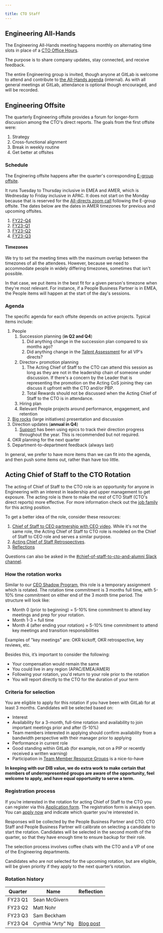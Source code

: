 ```yaml
---

title: CTO Staff
---
```








## Engineering All-Hands

The Engineering All-Hands meeting happens monthly on alternating time slots in place of a [CTO Office Hours](../#communication).

The purpose is to share company updates, stay connected, and receive feedback.

The entire Engineering group is invited, though anyone at GitLab is welcome to attend and contribute to [the All-Hands agenda](https://drive.google.com/drive/search?q=engineering%20all%20hands%20agenda) (internal). As with all general meetings at GitLab, attendance is optional though encouraged, and will be recorded.

## Engineering Offsite

The quarterly Engineering offsite provides a forum for longer-form discussion among the CTO's direct reports. The goals from the first offsite were:

1. Strategy
1. Cross-functional alignment
1. Break in weekly routine
1. Get better at offsites

### Schedule

The Enginering offsite happens after the quarter's corresponding [E-group offsite](/handbook/company/offsite/).

It runs Tuesday to Thursday inclusive in EMEA and AMER, which is Wednesday to Friday inclusive in APAC. It does not start on the Monday because that is reserved for the [All-directs zoom call](/handbook/company/offsite/#all-directs-zoom-call) following the E-group offsite. The dates below are the dates in AMER timezones for previous and upcoming offsites.

1. [FY22-Q4](https://docs.google.com/document/d/1MGbJFWg9ltrKor5ZhZbWS0-rLg26NYlYJI3f108_4SA/edit)
1. [FY23-Q1](https://docs.google.com/document/d/1C7DyvpZorxpiFOAUJCbrcQ8fJb2Lab0eS6y6xf-EkMA/edit)
1. [FY23-Q2](https://docs.google.com/document/d/1dNiT_wyFIL5Jp8fRz_PwJAQdWcoabQPKhvp_7-f6VZ0/edit)
1. [FY23-Q3](https://docs.google.com/document/d/1JMtbSvXwDiVm4XrCcr6f0479RYBZISlmfBBo3aKCWck/edit)

#### Timezones

We try to set the meeting times with the maximum overlap between the timezones of all the attendees. However, because we need to accommodate people in widely differing timezones, sometimes that isn't possible.

In that case, we put items in the best fit for a given person's timezone when they're most relevant. For instance, if a People Business Partner is in EMEA, the People items will happen at the start of the day's sessions.

### Agenda

The specific agenda for each offsite depends on active projects. Typical items include:

1. People
    1. Succession planning (**in Q2 and Q4**)
       1. Did anything change in the succession plan compared to six months ago?
       1. Did anything change in the [Talent Assessment](/handbook/people-group/talent-assessment/) for all VP's directs?
    1. Director+ promotion planning
       1. The Acting Chief of Staff to the CTO can attend this session as long as they are not in the leadership chain of someone under discussion. If there's a concern by the Leader that is representing the promotion on the Acting CoS joining they can discuss it upfront with the CTO and/or PBP.
       1. Total Rewards should not be discussed when the Acting Chief of Staff to the CTO is in attendance.
    1. Hiring plan
    1. Relevant People projects around performance, engagement, and retention
1. [Big rocks](https://www.franklincovey.com/the-5-choices/choice-3/) (large initiatives) presentation and discussion
1. Direction updates (**annual in Q4**)
    1. [Support](/handbook/support/#fy23-direction) has been using epics to track their direction progress throughout the year. This is recommended but not required.
1. OKR planning for the next quarter
1. Department-to-department feedback (always last)

In general, we prefer to have more items than we can fit into the agenda, and then push some items out, rather than have too little.

## Acting Chief of Staff to the CTO Rotation

The acting of Chief of Staff to the CTO role is an opportunity for anyone in Engineering with an interest in leadership and upper management to get exposure. The acting role is there to make the rest of CTO Staff (CTO's direct reports) more effective. For more information check out the [job family](/job-families/engineering/acting-cos-to-the-cto/) for this acting position.

To get a better idea of the role, consider these resources:

1. [Chief of Staff to CEO partnership with CEO video](https://www.youtube.com/watch?v=jdlNhxFTAnM). While it's not the same role, the Acting Chief of Staff to CTO role is modeled on the Chief of Staff to CEO role and serves a similar purpose.
1. [Acting Chief of Staff Retrospectives](https://gitlab.com/gitlab-com/chief-of-staff-cto/-/issues/?sort=created_date&state=all&label_name%5B%5D=retrospective).
1. [Reflections](#rotation-history)

Questions can also be asked in the [#chief-of-staff-to-cto-and-alumni Slack channel](https://gitlab.slack.com/archives/C047PF4GG7L).

### How the rotation works

Similar to our [CEO Shadow Program](/handbook/ceo/shadow/), this role is a temporary assignment which is rotated. The rotation time commitment is 3 months full time, with 5-10% time commitment on either end of the 3 month time period. The structure will look like:

- Month 0 (prior to beginning) = 5-10% time commitment to attend key meetings and prep for your rotation.
- Month 1-3 = full time
- Month 4 (after ending your rotation) = 5-10% time commitment to attend key meetings and transition responsibilities

Examples of "key meetings" are: OKR kickoff, OKR retrospective, key reviews, etc.

Besides this, it’s important to consider the following:
- Your compensation would remain the same
- You could live in any region (APAC/EMEA/AMER)
- Following your rotation, you'd return to your role prior to the rotation
- You will report directly to the CTO for the duration of your term

### Criteria for selection

You are eligible to apply for this rotation if you have been with GitLab for at least 3 months. Candidates will be selected based on:
- Interest
- Availability for a 3-month, full-time rotation and availability to join important meetings prior and after (5-10%)
- Team members interested in applying should confirm availability from a bandwidth perspective with their manager prior to applying
- Performance in current role
- Good standing within GitLab (for example, not on a PIP or recently received a written warning)
- Participation in [Team Member Resource Groups](/handbook/company/culture/inclusion/erg-guide/) is a nice-to-have

**In keeping with our DIB value, we do extra work to make certain that members of underrepresented groups are aware of the opportunity, feel welcome to apply, and have equal opportunity to serve a term.**

### Registration process

If you’re interested in the rotation for acting Chief of Staff to the CTO you can register via this [Application form](https://forms.gle/KyfEsQ7nzgFxTxNC8).
The registration form is always open. You can [apply now](https://forms.gle/KyfEsQ7nzgFxTxNC8) and indicate which quarter you're interested in.

Responses will be collected by the People Business Partner and CTO.
CTO Staff and People Business Partner will calibrate on selecting a candidate to start the rotation.
Candidates will be selected in the second month of the quarter, so that they have enough time to ensure backup for their role.

The selection process involves coffee chats with the CTO and a VP of one of the Engineering departments.

Candidates who are not selected for the upcoming rotation, but are eligible, will be given priority if they apply to the next quarter’s rotation.

### Rotation history

| Quarter | Name          | Reflection |
|---------|---------------|------------|
| FY23 Q1 | Sean McGivern |            |
| FY23 Q2 | Matt Nohr     |            |
| FY23 Q3 | Sam Beckham   |            |
| FY23 Q4 | Cynthia "Arty" Ng | [Blog post](https://cynthiang.ca/2023/01/31/reflection-acting-chief-of-staff-to-cto-at-gitlab/) |
